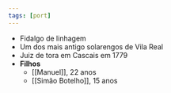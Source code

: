 ```yaml
---
tags: [port]
---
```


- Fidalgo de linhagem
- Um dos mais antigo solarengos de Vila Real
- Juiz de tora em Cascais em 1779
- **Filhos**
	- [[Manuel]], 22 anos
	- [[Simão Botelho]], 15 anos